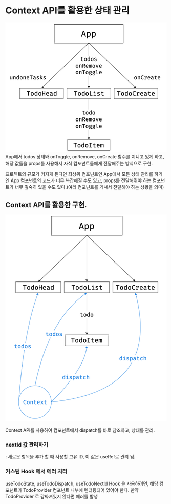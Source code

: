# Context API를 활용한 상태 관리

<div align="center">
<img src="./src/images/구조.png">
</div>
App에서 todos 상태와 onToggle, onRemove, onCreate 함수를 지니고 있게 하고, 해당 값들을 props를 사용해서 자식 컴포넌트들에게 전달해주는 방식으로 구현.

프로젝트의 규모가 커지게 된다면 최상위 컴포넌트인 App에서 모든 상태 관리를 하기엔 App 컴포넌트의 코드가 너무 복잡해질 수도 있고, props를 전달해줘야 하는 컴포넌트가 너무 깊숙히 있을 수도 있다.(여러 컴포넌트를 거쳐서 전달해야 하는 상황을 의미)

## Context API를 활용한 구현.

<div align="center">
<img src="./src/images/ContextAPI.png">
</div>

Context API를 사용하여 컴포넌트에서 dispatch를 바로 참조하고, 상태를 관리.

### nextId 값 관리하기

: 새로운 항목을 추가 할 때 사용할 고유 ID, 이 값은 useRef로 관리 됨.

### 커스텀 Hook 에서 에러 처리

useTodoState, useTodoDispatch, useTodoNextId Hook 을 사용하려면, 해당 컴포넌트가 TodoProvider 컴포넌트 내부에 렌더링되어 있어야 한다.
만약 TodoProvider 로 감싸져있지 않다면 에러를 발생
